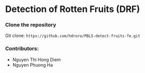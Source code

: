 # Detection of Rotten Fruits (DRF)

### Clone the repository

Git clone: `https://github.com/hdroro/PBL5-detect-fruits-fe.git`

### Contributors:

- Nguyen Thi Hong Diem
- Nguyen Phuong Ha
